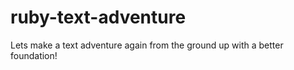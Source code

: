 # ruby-text-adventure
Lets make a text adventure again from the ground up with a better foundation!
